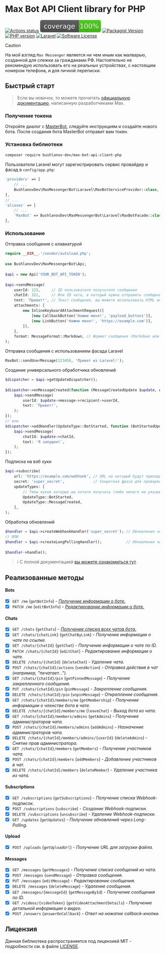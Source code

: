 # Max Bot API Client library for PHP

[![Actions status](https://github.com/BushlanovDev/max-bot-api-client-php/actions/workflows/ci.yml/badge.svg?style=flat-square)](https://github.com/BushlanovDev/max-bot-api-client-php/actions)
[![Coverage](https://raw.githubusercontent.com/BushlanovDev/max-bot-api-client-php/refs/heads/master/badge-coverage.svg?v=1)](https://github.com/BushlanovDev/max-bot-api-client-php/actions)
[![Packagist Version](https://img.shields.io/packagist/v/bushlanov-dev/max-bot-api-client-php.svg?style=flat-square)](https://packagist.org/packages/bushlanov-dev/max-bot-api-client-php)
[![PHP version](https://img.shields.io/badge/php-%3E%3D%208.3-8892BF.svg?style=flat-square)](https://github.com/BushlanovDev/max-bot-api-client-php)
[![Laravel](https://img.shields.io/badge/%20Laravel%20Package-available-success?logo=laravel&style=flat-square)](https://github.com/BushlanovDev/max-bot-api-client-php)
[![Software License](https://img.shields.io/badge/license-MIT-brightgreen.svg?style=flat-square)](LICENSE)

> [!CAUTION]  
> На мой взгляд `Max Messenger` является ни чем иным как малварью, созданной для слежки за гражданами РФ. Настоятельно
> не рекомендую использовать его на реальных устройствах, с настоящим номером телефона, и для личной переписки.

## Быстрый старт

> Если вы новичок, то можете прочитать [официальную документацию](https://dev.max.ru/), написанную разработчиками Max.

### Получение токена

Откройте диалог с [MasterBot](https://max.ru/MasterBot), следуйте инструкциям и создайте нового бота. После создания
бота MasterBot отправит вам токен.

### Установка библиотеки

```bash
composer require bushlanov-dev/max-bot-api-client-php
```

Пользователи Laravel могут зарегистрировать сервис провайдер и фасад в `config/app.php`:

```php
'providers' => [
    // ...
    BushlanovDev\MaxMessengerBot\Laravel\MaxBotServiceProvider::class,
],
// ...
'aliases' => [
    // ...
    'MaxBot' => BushlanovDev\MaxMessengerBot\Laravel\MaxBotFacade::class,
],
```

### Использование

Отправка сообщения с клавиатурой

```php
require __DIR__.'/vendor/autoload.php';

use BushlanovDev\MaxMessengerBot\Api;

$api = new Api('YOUR_BOT_API_TOKEN');

$api->sendMessage(
    userId: 123,     // ID пользователя получателя сообщения
    chatId: 321,     // Или ID чата, в который нужно отправить сообщение
    text: 'Привет!', // Текст сообщения, вы можете использовать HTML или Markdown
    attachments: [
        new InlineKeyboardAttachmentRequest([
            [new CallbackButton('Нажми меня!', 'payload_button1')],
            [new LinkButton('Нажми меня!', 'https://example.com')],
        ]),
    ],
    format: MessageFormat::Markdown, // Формат сообщения (Markdown или HTML)
);
```

Отправка сообщения с использованием фасада Laravel

```php
MaxBot::sendUserMessage(123456, 'Привет из Laravel!');
```

Создание универсального обработчика обновлений

```php
$dispatcher = $api->getUpdateDispatcher();

$dispatcher->onMessageCreated(function (MessageCreatedUpdate $update, Api $api) {
    $api->sendMessage(
        userId: $update->message->recipient->userId,
        text: 'Привет!',
    );
});
// или
$dispatcher->addHandler(UpdateType::BotStarted, function (BotStartedUpdate $update, Api $api) {
    $api->sendMessage(
        chatId: $update->chatId,
        text: 'Я запущен!',
    );
});
```

Подписка на вэб хуки

```php
$api->subscribe(
    url: 'https://example.com/webhook', // URL на который будут приходить хуки
    secret: 'super_secret',             // Секретная фраза для проверки хуков
    updateTypes: [
        // Типы хуков которые вы хотите получать (либо ничего не указывать, чтобы получать все)
        UpdateType::BotStarted,
        UpdateType::MessageCreated,
    ],
);
```

Обработка обновлений

```php
$handler = $api->createWebhookHandler('super_secret'); // Обновления через вебхук
// ИЛИ
$handler = $api->createLongPollingHandler();           // Обновления через лонгполлинг

$handler->handle();
```

> ℹ️ С полной документацией [вы можете ознакомиться тут](./docs/README.md).

## Реализованные методы

#### Bots

- [x] `GET /me` (`getBotInfo`) - [*Получение информации о боте.*](./docs/README.md#Получение-информации-о-боте)
- [x] `PATCH /me` (`editBotInfo`) - [*Редактирование информации о боте.*](./docs/README.md#Редактирование-информации-о-боте)

#### Chats

- [x] `GET /chats` (`getChats`) - [*Получение списка всех чатов бота.*](./docs/README.md#Получение-списка-всех-чатов-бота)
- [x] `GET /chats/{chatLink}` (`getChatByLink`) - *Получение информации о чате по ссылке.*
- [x] `GET /chats/{chatId}` (`getChat`) - *Получение информации о чате по ID.*
- [x] `PATCH /chats/{chatId}` (`editChat`) - *Редактирование информации о чате.*
- [x] `DELETE /chats/{chatId}` (`deleteChat`) - *Удаление чата.*
- [x] `POST /chats/{chatId}/actions` (`sendAction`) - *Отправка действия в чат (например, "печатает...").*
- [x] `GET /chats/{chatId}/pin` (`getPinnedMessage`) - *Получение закрепленного сообщения.*
- [x] `PUT /chats/{chatId}/pin` (`pinMessage`) - *Закрепление сообщения.*
- [x] `DELETE /chats/{chatId}/pin` (`unpinMessage`) - *Открепление сообщения.*
- [x] `GET /chats/{chatId}/members/me` (`getMembership`) - *Получение информации о членстве бота в чате.*
- [x] `DELETE /chats/{chatId}/members/me` (`leaveChat`) - *Выход бота из чата.*
- [x] `GET /chats/{chatId}/members/admins` (`getAdmins`) - *Получение администраторов чата.*
- [x] `POST /chats/{chatId}/members/admins` (`addAdmins`) - *Назначение администраторов чата.*
- [x] `DELETE /chats/{chatId}/members/admins/{userId}` (`deleteAdmins`) - *Снятие прав администратора.*
- [x] `GET /chats/{chatId}/members` (`getMembers`) - *Получение участников чата.*
- [x] `POST /chats/{chatId}/members` (`addMembers`) - *Добавление участников в чат.*
- [x] `DELETE /chats/{chatId}/members` (`deleteMember`) - *Удаление участника из чата.*

#### Subscriptions

- [x] `GET /subscriptions` (`getSubscriptions`) - *Получение списка Webhook-подписок.*
- [x] `POST /subscriptions` (`subscribe`) - *Создание Webhook-подписки.*
- [x] `DELETE /subscriptions` (`unsubscribe`) - *Удаление Webhook-подписки.*
- [x] `GET /updates` (`getUpdates`) - *Получение обновлений через Long-Polling.*

#### Upload

- [x] `POST /uploads` (`getUploadUrl`) - *Получение URL для загрузки файла.*

#### Messages

- [x] `GET /messages` (`getMessages`) - *Получение списка сообщений из чата.*
- [x] `POST /messages` (`sendMessage`) - *Отправка сообщения.*
- [x] `PUT /messages` (`editMessage`) - *Редактирование сообщения.*
- [x] `DELETE /messages` (`deleteMessage`) - *Удаление сообщения.*
- [x] `GET /messages/{messageId}` (`getMessageById`) - *Получение сообщения по ID.*
- [x] `GET /videos/{videoToken}` (`getVideoAttachmentDetails`) - *Получение детальной информации о видео.*
- [x] `POST /answers` (`answerOnCallback`) - *Ответ на нажатие callback-кнопки.*

## Лицензия

Данная библиотека распространяется под лицензией MIT - подробности см. в файле [LICENSE](LICENSE).
